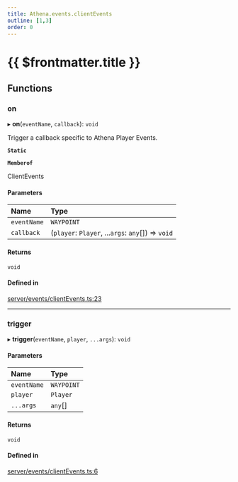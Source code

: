 ```yaml
---
title: Athena.events.clientEvents
outline: [1,3]
order: 0
---
```


# {{ $frontmatter.title }}


## Functions

### on

▸ **on**(`eventName`, `callback`): `void`

Trigger a callback specific to Athena Player Events.

**`Static`**

**`Memberof`**

ClientEvents

#### Parameters

| Name | Type |
| :------ | :------ |
| `eventName` | `WAYPOINT` |
| `callback` | (`player`: `Player`, ...`args`: `any`[]) => `void` |

#### Returns

`void`

#### Defined in

[server/events/clientEvents.ts:23](https://github.com/Stuyk/altv-athena/blob/552012ca4/src/core/server/events/clientEvents.ts#L23)

___

### trigger

▸ **trigger**(`eventName`, `player`, `...args`): `void`

#### Parameters

| Name | Type |
| :------ | :------ |
| `eventName` | `WAYPOINT` |
| `player` | `Player` |
| `...args` | `any`[] |

#### Returns

`void`

#### Defined in

[server/events/clientEvents.ts:6](https://github.com/Stuyk/altv-athena/blob/552012ca4/src/core/server/events/clientEvents.ts#L6)

